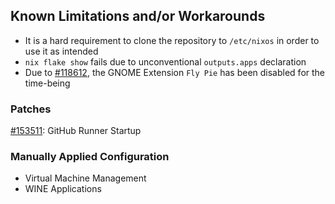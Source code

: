 ## Known Limitations and/or Workarounds
+ It is a hard requirement to clone the repository to `/etc/nixos` in order to use it as intended
+ `nix flake show` fails due to unconventional `outputs.apps` declaration
+ Due to [#118612](https://github.com/NixOS/nixpkgs/issues/118612), the GNOME Extension `Fly Pie` has been disabled for the time-being

### Patches
[#153511](https://github.com/NixOS/nixpkgs/pull/153511): GitHub Runner Startup

### Manually Applied Configuration
+ Virtual Machine Management
+ WINE Applications